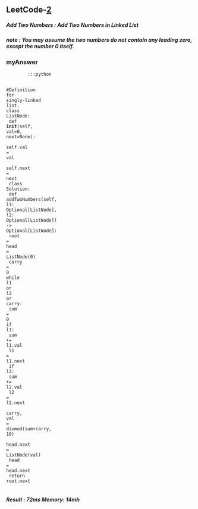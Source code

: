 <h2>LeetCode-<a href="https://leetcode.com/problems/add-two-numbers/">2</a></h2>
<h5>Add Two Numbers : Add Two Numbers in Linked List</h5>
<h5>note : You may assume the two numbers do not contain any leading zero, except the number 0 itself.</h5><h3>myAnswer</h3><div class="codehilite"><pre><span></span><code><span class="w">        </span><span class="o">::</span><span class="err">:</span><span class="n">python</span><span class="w"></span>

<span class="n">#Definition</span><span class="w"> </span><span class="k">for</span><span class="w"> </span><span class="n">singly</span><span class="o">-</span><span class="n">linked</span><span class="w"> </span><span class="n">list</span><span class="p">.</span><span class="w"></span>
<span class="k">class</span><span class="w"> </span><span class="nl">ListNode</span><span class="p">:</span><span class="w"></span>
<span class="w">    </span><span class="n">def</span><span class="w"> </span><span class="n">__init__</span><span class="p">(</span><span class="n">self</span><span class="p">,</span><span class="w"> </span><span class="n">val</span><span class="o">=</span><span class="mi">0</span><span class="p">,</span><span class="w"> </span><span class="k">next</span><span class="o">=</span><span class="k">None</span><span class="p">)</span><span class="err">:</span><span class="w"></span>
<span class="w">        </span><span class="n">self</span><span class="p">.</span><span class="n">val</span><span class="w"> </span><span class="o">=</span><span class="w"> </span><span class="n">val</span><span class="w"></span>
<span class="w">        </span><span class="n">self</span><span class="p">.</span><span class="k">next</span><span class="w"> </span><span class="o">=</span><span class="w"> </span><span class="k">next</span><span class="w"></span>
<span class="w">    </span><span class="k">class</span><span class="w"> </span><span class="nl">Solution</span><span class="p">:</span><span class="w"></span>
<span class="w">        </span><span class="n">def</span><span class="w"> </span><span class="n">addTwoNumbers</span><span class="p">(</span><span class="n">self</span><span class="p">,</span><span class="w"> </span><span class="nl">l1</span><span class="p">:</span><span class="w"> </span><span class="n">Optional</span><span class="o">[</span><span class="n">ListNode</span><span class="o">]</span><span class="p">,</span><span class="w"> </span><span class="nl">l2</span><span class="p">:</span><span class="w"> </span><span class="n">Optional</span><span class="o">[</span><span class="n">ListNode</span><span class="o">]</span><span class="p">)</span><span class="w"> </span><span class="o">-&gt;</span><span class="w"> </span><span class="n">Optional</span><span class="o">[</span><span class="n">ListNode</span><span class="o">]</span><span class="err">:</span><span class="w"></span>
<span class="w">            </span><span class="n">root</span><span class="w"> </span><span class="o">=</span><span class="w"> </span><span class="n">head</span><span class="w"> </span><span class="o">=</span><span class="w"> </span><span class="n">ListNode</span><span class="p">(</span><span class="mi">0</span><span class="p">)</span><span class="w"></span>
<span class="w">            </span><span class="n">carry</span><span class="w"> </span><span class="o">=</span><span class="w"> </span><span class="mi">0</span><span class="w"></span>
<span class="w">            </span><span class="k">while</span><span class="w"> </span><span class="n">l1</span><span class="w"> </span><span class="ow">or</span><span class="w"> </span><span class="n">l2</span><span class="w"> </span><span class="ow">or</span><span class="w"> </span><span class="nl">carry</span><span class="p">:</span><span class="w"></span>
<span class="w">                </span><span class="nf">sum</span><span class="w"> </span><span class="o">=</span><span class="w"> </span><span class="mi">0</span><span class="w"></span>
<span class="w">                </span><span class="k">if</span><span class="w"> </span><span class="nl">l1</span><span class="p">:</span><span class="w"></span>
<span class="w">                    </span><span class="nf">sum</span><span class="w"> </span><span class="o">+=</span><span class="w"> </span><span class="n">l1</span><span class="p">.</span><span class="n">val</span><span class="w"></span>
<span class="w">                    </span><span class="n">l1</span><span class="w"> </span><span class="o">=</span><span class="w"> </span><span class="n">l1</span><span class="p">.</span><span class="k">next</span><span class="w"></span>
<span class="w">                </span><span class="k">if</span><span class="w"> </span><span class="nl">l2</span><span class="p">:</span><span class="w"></span>
<span class="w">                    </span><span class="nf">sum</span><span class="w"> </span><span class="o">+=</span><span class="w"> </span><span class="n">l2</span><span class="p">.</span><span class="n">val</span><span class="w"></span>
<span class="w">                    </span><span class="n">l2</span><span class="w"> </span><span class="o">=</span><span class="w"> </span><span class="n">l2</span><span class="p">.</span><span class="k">next</span><span class="w"></span>
<span class="w">                </span><span class="n">carry</span><span class="p">,</span><span class="w"> </span><span class="n">val</span><span class="w"> </span><span class="o">=</span><span class="w"> </span><span class="n">divmod</span><span class="p">(</span><span class="nf">sum</span><span class="o">+</span><span class="n">carry</span><span class="p">,</span><span class="w"> </span><span class="mi">10</span><span class="p">)</span><span class="w"></span>
<span class="w">                </span><span class="n">head</span><span class="p">.</span><span class="k">next</span><span class="w"> </span><span class="o">=</span><span class="w"> </span><span class="n">ListNode</span><span class="p">(</span><span class="n">val</span><span class="p">)</span><span class="w"></span>
<span class="w">                </span><span class="n">head</span><span class="w"> </span><span class="o">=</span><span class="w"> </span><span class="n">head</span><span class="p">.</span><span class="k">next</span><span class="w"></span>
<span class="w">            </span><span class="k">return</span><span class="w"> </span><span class="n">root</span><span class="p">.</span><span class="k">next</span><span class="w"></span>
</code></pre></div><h5>Result : 72ms Memory: 14mb</h5>